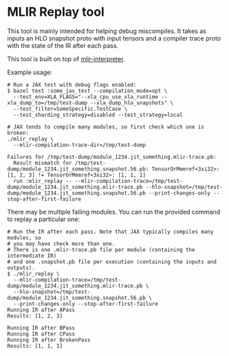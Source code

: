 # MLIR Replay tool

This tool is mainly intended for helping debug miscompiles. It takes as inputs
an HLO snapshot proto with input tensors and a compiler trace proto with the
state of the IR after each pass.

This tool is built on top of
[mlir-interpreter](https://github.com/tensorflow/mlir-hlo/tree/master/tools/mlir_interpreter/).

Example usage:

```
# Run a JAX test with debug flags enabled:
$ bazel test :some_jax_test --compilation_mode=opt \
  --test_env=XLA_FLAGS="--xla_cpu_use_xla_runtime --xla_dump_to=/tmp/test-dump --xla_dump_hlo_snapshots" \
  --test_filter=SomeSpecific.TestCase \
  --test_sharding_strategy=disabled --test_strategy=local

# JAX tends to compile many modules, so first check which one is broken:
./mlir_replay \
  --mlir-compilation-trace-dir=/tmp/test-dump

Failures for /tmp/test-dump/module_1234.jit_something.mlir-trace.pb:
  Result mismatch for /tmp/test-dump/module_1234.jit_something.snapshot.56.pb: TensorOrMemref<3xi32>: [1, 2, 3] != TensorOrMemref<3xi32>: [1, 1, 1]
  run :mlir_replay -- --mlir-compilation-trace=/tmp/test-dump/module_1234.jit_something.mlir-trace.pb --hlo-snapshot=/tmp/test-dump/module_1234.jit_something.snapshot.56.pb --print-changes-only --stop-after-first-failure
```

There may be multiple failing modules. You can run the provided command to
replay a particular one:

```
# Run the IR after each pass. Note that JAX typically compiles many modules, so
# you may have check more than one.
# There is one .mlir-trace.pb file per module (containing the intermediate IR)
# and one .snapshot.pb file per execution (containing the inputs and outputs).
$ ./mlir_replay \
  --mlir-compilation-trace=/tmp/test-dump/module_1234.jit_something.mlir-trace.pb \
  --hlo-snapshot=/tmp/test-dump/module_1234.jit_something.snapshot.56.pb \
  --print-changes-only --stop-after-first-failure
Running IR after APass
Results: [1, 2, 3]

Running IR after BPass
Running IR after CPass
Running IR after BrokenPass
Results: [1, 1, 1]
```

